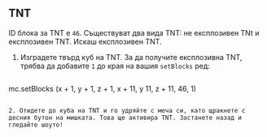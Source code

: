 ## TNT

ID блока за TNT е `46`. Съществуват два вида TNT: не експлозивен TNt и експлозивен TNT. Искаш експлозивен TNT.

1. Изградете твърд куб на TNT. За да получите експлозивна TNT, трябва да добавите `1` до края на вашия `setBlocks` ред:
    
    ```python
mc.setBlocks (х + 1, у + 1, z + 1, х + 11, у 11, z + 11, 46, 1)
```

2. Отидете до куба на TNT и го удряйте с меча си, като щракнете с десния бутон на мишката. Това ще активира TNT. Застанете назад и гледайте шоуто!